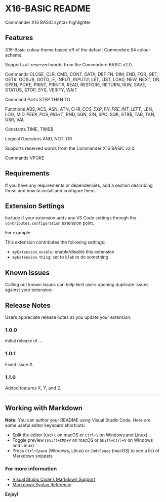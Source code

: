 # X16-BASIC README
Commander X16 BASIC syntax highlighter

## Features

X16-Basic colour theme based off of the default Commodore 64 colour scheme.

Supports all reserved words from the Commodore BASIC v2.0.

Commands
CLOSE, CLR, CMD, CONT, DATA, DEF FN, DIM, END, FOR, GET, GET#, GOSUB, GOTO, IF, INPUT, INPUT#, LET, LIST, LOAD, NEW, NEXT, ON, OPEN, POKE, PRINT, PRINT#, READ, RESTORE, RETURN, RUN, SAVE, STATUS, STOP, SYS, VERIFY, WAIT

Command Parts
STEP THEN TO

Functions
ABS, ACS, ASN, ATN, CHR$, COS, EXP, FN, FRE, INT, LEFT$, LEN, LOG, MID$, PEEK, POS, RIGHT$, RND, SGN, SIN, SPC, SQR, STR$, TAB, TAN, USR, VAL

Constants
TIME, TIME$

Logical Operators
AND, NOT, OR

Supports reserved words from the Commander X16 BASIC v2.0

Commands
VPOKE
## Requirements

If you have any requirements or dependencies, add a section describing those and how to install and configure them.

## Extension Settings

Include if your extension adds any VS Code settings through the `contributes.configuration` extension point.

For example:

This extension contributes the following settings:

* `myExtension.enable`: enable/disable this extension
* `myExtension.thing`: set to `blah` to do something

## Known Issues

Calling out known issues can help limit users opening duplicate issues against your extension.

## Release Notes

Users appreciate release notes as you update your extension.

### 1.0.0

Initial release of ...

### 1.0.1

Fixed issue #.

### 1.1.0

Added features X, Y, and Z.

-----------------------------------------------------------------------------------------------------------

## Working with Markdown

**Note:** You can author your README using Visual Studio Code.  Here are some useful editor keyboard shortcuts:

* Split the editor (`Cmd+\` on macOS or `Ctrl+\` on Windows and Linux)
* Toggle preview (`Shift+CMD+V` on macOS or `Shift+Ctrl+V` on Windows and Linux)
* Press `Ctrl+Space` (Windows, Linux) or `Cmd+Space` (macOS) to see a list of Markdown snippets

### For more information

* [Visual Studio Code's Markdown Support](http://code.visualstudio.com/docs/languages/markdown)
* [Markdown Syntax Reference](https://help.github.com/articles/markdown-basics/)

**Enjoy!**
